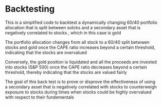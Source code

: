 # Backtesting

This is a simplified code to backtest a dynamically changing 60/40 portfolio allocation that is split between sotcks and a secondary asset that is negatively correlated to stocks , which in this case is gold

The portfolio allocation changes from all stock to a 60/40 split betwwen stocks and gold once the CAPE ratio increases beyond a certain threshold, indicating that the stocks are overvalued

Conversely, the gold position is liquidated and all the proceeds are invested into stocks (S&P 500) once the CAPE ratio decreases beyond a certain threshold, thereby indicating that the stocks are valued fairly 

The goal of this back test is to prove or disprove the effectiveness of using a secondary asset that is negatively correlated with stocks to counterweigh exposure to stocks during times when stocks could be highly overvalued with respect to their fundementals
